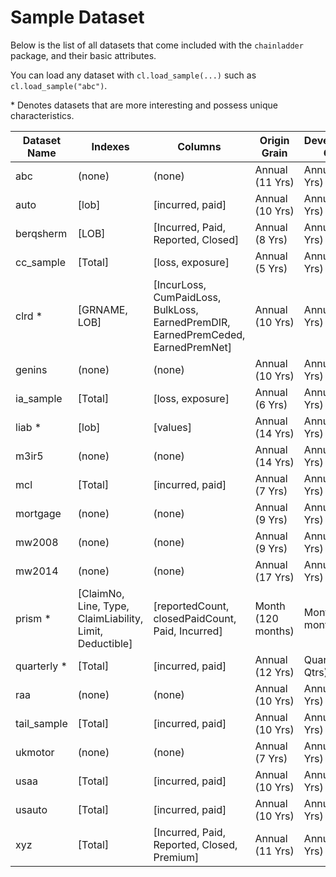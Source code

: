 # Sample Dataset

Below is the list of all datasets that come included with the `chainladder` package, and their basic attributes.

You can load any dataset with `cl.load_sample(...)` such as `cl.load_sample("abc")`.

\* Denotes datasets that are more interesting and possess unique characteristics.


| Dataset Name | Indexes                                                  | Columns                                                                             | Origin Grain       | Development Grain  |
|--------------|----------------------------------------------------------|-------------------------------------------------------------------------------------|--------------------|--------------------|
| abc          | (none)                                                   | (none)                                                                              | Annual (11 Yrs)    | Annual (11 Yrs)    |
| auto         | [lob]                                                    | [incurred, paid]                                                                    | Annual (10 Yrs)    | Annual (10 Yrs)    |
| berqsherm    | [LOB]                                                    | [Incurred, Paid, Reported, Closed]                                                  | Annual (8 Yrs)     | Annual (8 Yrs)     |
| cc_sample    | [Total]                                                  | [loss, exposure]                                                                    | Annual (5 Yrs)     | Annual (5 Yrs)     |
| clrd *       | [GRNAME, LOB]                                            | [IncurLoss, CumPaidLoss, BulkLoss, EarnedPremDIR, EarnedPremCeded,   EarnedPremNet] | Annual (10 Yrs)    | Annual (10 Yrs)    |
| genins       | (none)                                                   | (none)                                                                              | Annual (10 Yrs)    | Annual (10 Yrs)    |
| ia_sample    | [Total]                                                  | [loss, exposure]                                                                    | Annual (6 Yrs)     | Annual (6 Yrs)     |
| liab *       | [lob]                                                    | [values]                                                                            | Annual (14 Yrs)    | Annual (14 Yrs)    |
| m3ir5        | (none)                                                   | (none)                                                                              | Annual (14 Yrs)    | Annual (14 Yrs)    |
| mcl          | [Total]                                                  | [incurred,  paid]                                                                   | Annual (7 Yrs)     | Annual (7 Yrs)     |
| mortgage     | (none)                                                   | (none)                                                                              | Annual (9 Yrs)     | Annual (9 Yrs)     |
| mw2008       | (none)                                                   | (none)                                                                              | Annual (9 Yrs)     | Annual (9 Yrs)     |
| mw2014       | (none)                                                   | (none)                                                                              | Annual (17 Yrs)    | Annual (17 Yrs)    |
| prism *      | [ClaimNo, Line, Type, ClaimLiability, Limit, Deductible] | [reportedCount, closedPaidCount, Paid, Incurred]                                    | Month (120 months) | Month (120 months) |
| quarterly *  | [Total]                                                  | [incurred,  paid]                                                                   | Annual (12 Yrs)    | Quarter (45 Qtrs)  |
| raa          | (none)                                                   | (none)                                                                              | Annual (10 Yrs)    | Annual (10 Yrs)    |
| tail_sample  | [Total]                                                  | [incurred, paid]                                                                    | Annual (10 Yrs)    | Annual (10 Yrs)    |
| ukmotor      | (none)                                                   | (none)                                                                              | Annual (7 Yrs)     | Annual (7 Yrs)     |
| usaa         | [Total]                                                  | [incurred,  paid]                                                                   | Annual (10 Yrs)    | Annual (10 Yrs)    |
| usauto       | [Total]                                                  | [incurred,  paid]                                                                   | Annual (10 Yrs)    | Annual (10 Yrs)    |
| xyz          |        [Total]                                           |        [Incurred, Paid, Reported, Closed, Premium]                                  | Annual (11 Yrs)    | Annual (11 Yrs)    |
